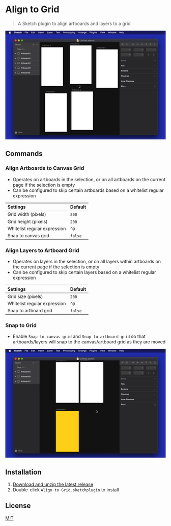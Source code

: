 # Align to Grid

> A Sketch plugin to align artboards and layers to a grid

![Align Artboards to Canvas Grid](media/align-artboards-to-canvas-grid.gif)

## Commands

### Align Artboards to Canvas Grid

- Operates on artboards in the selection, or on all artboards on the current page if the selection is empty
- Can be configured to skip certain artboards based on a whitelist regular expression

Settings | Default
:--|:--
Grid width (pixels) | `200`
Grid height (pixels) | `200`
Whitelist regular expression | `^@`
Snap to canvas grid | `false`

### Align Layers to Artboard Grid

- Operates on layers in the selection, or on all layers within artboards on the current page if the selection is empty
- Can be configured to skip certain layers based on a whitelist regular expression

Settings | Default
:--|:--
Grid size (pixels) | `200`
Whitelist regular expression | `^@`
Snap to artboard grid | `false`

### Snap to Grid

- Enable `Snap to canvas grid` and `Snap to artboard grid` so that artboards/layers will snap to the canvas/artboard grid as they are moved

![Snap Artboards to Canvas Grid](media/snap-artboards-to-canvas-grid.gif)

## Installation

1. [Download and unzip the latest release](https://github.com/yuanqing/sketch-align-to-grid/releases)
2. Double-click `Align to Grid.sketchplugin` to install

## License

[MIT](LICENSE.md)
